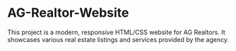 # AG-Realtor-Website
This project is a modern, responsive HTML/CSS website for AG Realtors. It showcases various real estate listings and services provided by the agency.
